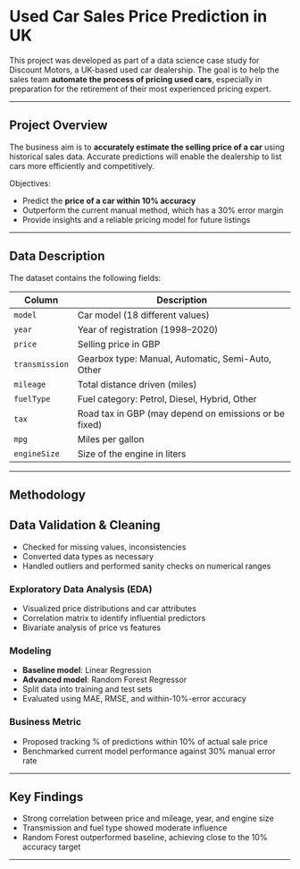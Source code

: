 #  Used Car Sales Price Prediction in UK

This project was developed as part of a data science case study for Discount Motors, a UK-based used car dealership. The goal is to help the sales team **automate the process of pricing used cars**, especially in preparation for the retirement of their most experienced pricing expert.

---

##  Project Overview

The business aim is to **accurately estimate the selling price of a car** using historical sales data. Accurate predictions will enable the dealership to list cars more efficiently and competitively.

Objectives:

- Predict the **price of a car within 10% accuracy**
- Outperform the current manual method, which has a 30% error margin
- Provide insights and a reliable pricing model for future listings

---

##  Data Description

The dataset contains the following fields:

| Column        | Description                                                      |
|---------------|------------------------------------------------------------------|
| `model`       | Car model (18 different values)                                  |
| `year`        | Year of registration (1998–2020)                                 |
| `price`       | Selling price in GBP                                             |
| `transmission`| Gearbox type: Manual, Automatic, Semi-Auto, Other                |
| `mileage`     | Total distance driven (miles)                                    |
| `fuelType`    | Fuel category: Petrol, Diesel, Hybrid, Other                     |
| `tax`         | Road tax in GBP (may depend on emissions or be fixed)           |
| `mpg`         | Miles per gallon                                                 |
| `engineSize`  | Size of the engine in liters                                     |

---

##  Methodology

## Data Validation & Cleaning
- Checked for missing values, inconsistencies
- Converted data types as necessary
- Handled outliers and performed sanity checks on numerical ranges

###  Exploratory Data Analysis (EDA)
- Visualized price distributions and car attributes
- Correlation matrix to identify influential predictors
- Bivariate analysis of price vs features

###  Modeling
- **Baseline model**: Linear Regression
- **Advanced model**: Random Forest Regressor
- Split data into training and test sets
- Evaluated using MAE, RMSE, and within-10%-error accuracy

###  Business Metric
- Proposed tracking % of predictions within 10% of actual sale price
- Benchmarked current model performance against 30% manual error rate

---

##  Key Findings

- Strong correlation between price and mileage, year, and engine size
- Transmission and fuel type showed moderate influence
- Random Forest outperformed baseline, achieving close to the 10% accuracy target

---




